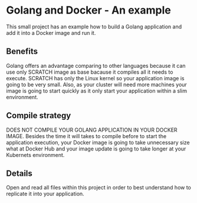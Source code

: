 # Golang and Docker - An example

This small project has an example how to build a Golang application and add it into a Docker image and run it.

## Benefits

Golang offers an advantage comparing to other languages because it can use only SCRATCH image as base bacause it compiles all it needs to execute. SCRATCH has only the Linux kernel so your application image is going to be very small. Also, as your cluster will need more machines your image is going to start quickly as it only start your application within a slim environment.

## Compile strategy

DOES NOT COMPILE YOUR GOLANG APPLICATION IN YOUR DOCKER IMAGE. Besides the time it will takes to compile before to start the application execution, your Docker image is going to take unnecessary size what at Docker Hub and your image update is going to take longer at your Kubernets environment.

## Details

Open and read all files within this project in order to best understand how to replicate it into your application.
